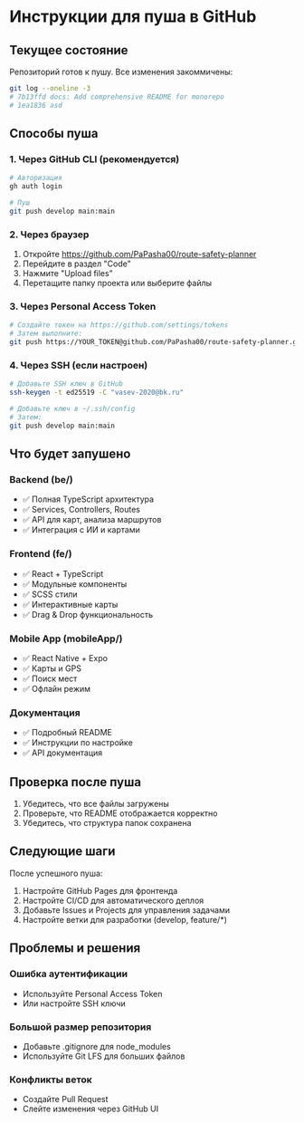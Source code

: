 # Инструкции для пуша в GitHub

## Текущее состояние

Репозиторий готов к пушу. Все изменения закоммичены:

```bash
git log --oneline -3
# 7b13ffd docs: Add comprehensive README for monorepo
# 1ea1836 asd
```

## Способы пуша

### 1. Через GitHub CLI (рекомендуется)

```bash
# Авторизация
gh auth login

# Пуш
git push develop main:main
```

### 2. Через браузер

1. Откройте https://github.com/PaPasha00/route-safety-planner
2. Перейдите в раздел "Code"
3. Нажмите "Upload files"
4. Перетащите папку проекта или выберите файлы

### 3. Через Personal Access Token

```bash
# Создайте токен на https://github.com/settings/tokens
# Затем выполните:
git push https://YOUR_TOKEN@github.com/PaPasha00/route-safety-planner.git main
```

### 4. Через SSH (если настроен)

```bash
# Добавьте SSH ключ в GitHub
ssh-keygen -t ed25519 -C "vasev-2020@bk.ru"

# Добавьте ключ в ~/.ssh/config
# Затем:
git push develop main:main
```

## Что будет запушено

### Backend (be/)
- ✅ Полная TypeScript архитектура
- ✅ Services, Controllers, Routes
- ✅ API для карт, анализа маршрутов
- ✅ Интеграция с ИИ и картами

### Frontend (fe/)
- ✅ React + TypeScript
- ✅ Модульные компоненты
- ✅ SCSS стили
- ✅ Интерактивные карты
- ✅ Drag & Drop функциональность

### Mobile App (mobileApp/)
- ✅ React Native + Expo
- ✅ Карты и GPS
- ✅ Поиск мест
- ✅ Офлайн режим

### Документация
- ✅ Подробный README
- ✅ Инструкции по настройке
- ✅ API документация

## Проверка после пуша

1. Убедитесь, что все файлы загружены
2. Проверьте, что README отображается корректно
3. Убедитесь, что структура папок сохранена

## Следующие шаги

После успешного пуша:

1. Настройте GitHub Pages для фронтенда
2. Настройте CI/CD для автоматического деплоя
3. Добавьте Issues и Projects для управления задачами
4. Настройте ветки для разработки (develop, feature/*)

## Проблемы и решения

### Ошибка аутентификации
- Используйте Personal Access Token
- Или настройте SSH ключи

### Большой размер репозитория
- Добавьте .gitignore для node_modules
- Используйте Git LFS для больших файлов

### Конфликты веток
- Создайте Pull Request
- Слейте изменения через GitHub UI
